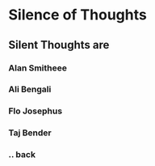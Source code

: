 # Silence of Thoughts
## 
## Silent Thoughts are
### Alan Smitheee
### Ali Bengali
### Flo Josephus
### Taj Bender

### .. back
